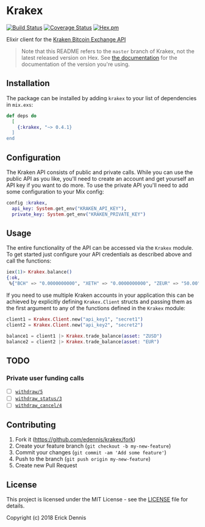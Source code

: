 # Krakex

[![Build Status](https://github.com/edennis/krakex/workflows/Elixir%20CI/badge.svg)](https://github.com/edennis/krakex/actions/workflows/elixir.yml)
[![Coverage Status](https://coveralls.io/repos/github/edennis/krakex/badge.svg?branch=master)](https://coveralls.io/github/edennis/krakex?branch=master)
[![Hex.pm](https://img.shields.io/hexpm/v/krakex.svg)](https://hex.pm/packages/krakex)

Elixir client for the [Kraken Bitcoin Exchange API](https://www.kraken.com/help/api)

> Note that this README refers to the `master` branch of Krakex, not the latest
  released version on Hex. See [the documentation](http://hexdocs.pm/krakex) for
  the documentation of the version you're using.

## Installation

The package can be installed by adding `krakex` to your list of dependencies in `mix.exs`:

```elixir
def deps do
  [
    {:krakex, "~> 0.4.1}
  ]
end
```

## Configuration

The Kraken API consists of public and private calls. While you can use the public API as you like,
you'll need to create an account and get yourself an API key if you want to do more. To use the
private API you'll need to add some configuration to your Mix config:

```elixir
config :krakex,
  api_key: System.get_env("KRAKEN_API_KEY"),
  private_key: System.get_env("KRAKEN_PRIVATE_KEY")
```

## Usage

The entire functionality of the API can be accessed via the `Krakex` module. To get started just
configure your API credentials as described above and call the functions:

```elixir
iex(1)> Krakex.balance()
{:ok,
 %{"BCH" => "0.0000000000", "XETH" => "0.0000000000", "ZEUR" => "50.00"}}
```

If you need to use multiple Kraken accounts in your application this can be achieved by explicitly
defining `Krakex.Client` structs and passing them as the first argument to any of the functions
defined in the `Krakex` module:

```elixir
client1 = Krakex.Client.new("api_key1", "secret1")
client2 = Krakex.Client.new("api_key2", "secret2")

balance1 = client1 |> Krakex.trade_balance(asset: "ZUSD")
balance2 = client2 |> Krakex.trade_balance(asset: "EUR")
```

## TODO

### Private user funding calls

- [ ] [`withdraw/5`](https://www.kraken.com/help/api#withdraw-funds)
- [ ] [`withdraw_status/3`](https://www.kraken.com/help/api#withdraw-status)
- [ ] [`withdraw_cancel/4`](https://www.kraken.com/help/api#withdraw-cancel)

## Contributing

1. Fork it (https://github.com/edennis/krakex/fork)
2. Create your feature branch (`git checkout -b my-new-feature`)
3. Commit your changes (`git commit -am 'Add some feature'`)
4. Push to the branch (`git push origin my-new-feature`)
5. Create new Pull Request

## License

This project is licensed under the MIT License - see the [LICENSE](LICENSE) file for details.

Copyright (c) 2018 Erick Dennis
